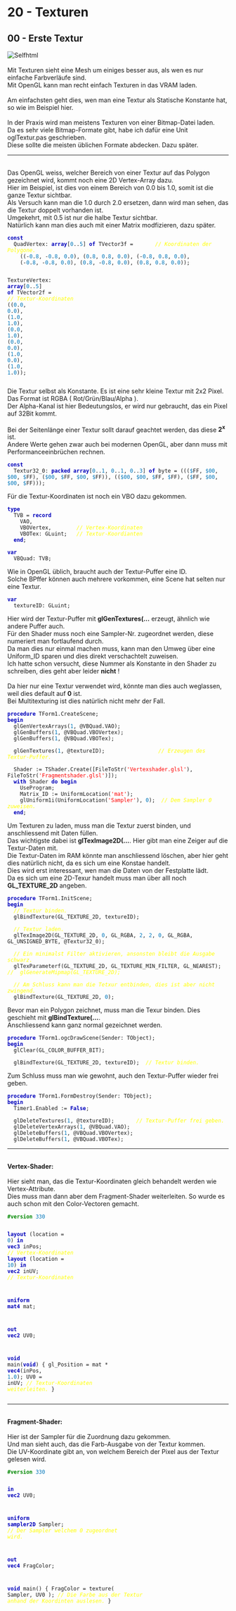 <!DOCTYPE html>
<html>
    <b><h1>20 - Texturen</h1></b>
    <b><h2>00 - Erste Textur</h2></b>
<img src="image.png" alt="Selfhtml"><br><br>
Mit Texturen sieht eine Mesh um einiges besser aus, als wen es nur einfache Farbverläufe sind.<br>
Mit OpenGL kann man recht einfach Texturen in das VRAM laden.<br>
<br>
Am einfachsten geht dies, wen man eine Textur als Statische Konstante hat, so wie im Beispiel hier.<br>
<br>
In der Praxis wird man meistens Texturen von einer Bitmap-Datei laden.<br>
Da es sehr viele Bitmap-Formate gibt, habe ich dafür eine Unit oglTextur.pas geschrieben.<br>
Diese sollte die meisten üblichen Formate abdecken. Dazu später.<br>
<hr><br>
Das OpenGL weiss, welcher Bereich von einer Textur auf das Polygon gezeichnet wird, kommt noch eine 2D Vertex-Array dazu.<br>
Hier im Beispiel, ist dies von einem Bereich von 0.0 bis 1.0, somit ist die ganze Textur sichtbar.<br>
Als Versuch kann man die 1.0 durch 2.0 ersetzen, dann wird man sehen, das die Textur doppelt vorhanden ist.<br>
Umgekehrt, mit 0.5 ist nur die halbe Textur sichtbar.<br>
Natürlich kann man dies auch mit einer Matrix modfizieren, dazu später.<br>
<pre><code><b><font color="0000BB">const</font></b>
  QuadVertex: <b><font color="0000BB">array</font></b>[<font color="#0077BB">0</font>..<font color="#0077BB">5</font>] <b><font color="0000BB">of</font></b> TVector3f =       <i><font color="#FFFF00">// Koordinaten der Polygone.</font></i>
    ((-<font color="#0077BB">0</font>.<font color="#0077BB">8</font>, -<font color="#0077BB">0</font>.<font color="#0077BB">8</font>, <font color="#0077BB">0</font>.<font color="#0077BB">0</font>), (<font color="#0077BB">0</font>.<font color="#0077BB">8</font>, <font color="#0077BB">0</font>.<font color="#0077BB">8</font>, <font color="#0077BB">0</font>.<font color="#0077BB">0</font>), (-<font color="#0077BB">0</font>.<font color="#0077BB">8</font>, <font color="#0077BB">0</font>.<font color="#0077BB">8</font>, <font color="#0077BB">0</font>.<font color="#0077BB">0</font>),
    (-<font color="#0077BB">0</font>.<font color="#0077BB">8</font>, -<font color="#0077BB">0</font>.<font color="#0077BB">8</font>, <font color="#0077BB">0</font>.<font color="#0077BB">0</font>), (<font color="#0077BB">0</font>.<font color="#0077BB">8</font>, -<font color="#0077BB">0</font>.<font color="#0077BB">8</font>, <font color="#0077BB">0</font>.<font color="#0077BB">0</font>), (<font color="#0077BB">0</font>.<font color="#0077BB">8</font>, <font color="#0077BB">0</font>.<font color="#0077BB">8</font>, <font color="#0077BB">0</font>.<font color="#0077BB">0</font>));

  TextureVertex: <b><font color="0000BB">array</font></b>[<font color="#0077BB">0</font>..<font color="#0077BB">5</font>] <b><font color="0000BB">of</font></b> TVector2f =    <i><font color="#FFFF00">// Textur-Koordinaten</font></i>
    ((<font color="#0077BB">0</font>.<font color="#0077BB">0</font>, <font color="#0077BB">0</font>.<font color="#0077BB">0</font>), (<font color="#0077BB">1</font>.<font color="#0077BB">0</font>, <font color="#0077BB">1</font>.<font color="#0077BB">0</font>), (<font color="#0077BB">0</font>.<font color="#0077BB">0</font>, <font color="#0077BB">1</font>.<font color="#0077BB">0</font>),
    (<font color="#0077BB">0</font>.<font color="#0077BB">0</font>, <font color="#0077BB">0</font>.<font color="#0077BB">0</font>), (<font color="#0077BB">1</font>.<font color="#0077BB">0</font>, <font color="#0077BB">0</font>.<font color="#0077BB">0</font>), (<font color="#0077BB">1</font>.<font color="#0077BB">0</font>, <font color="#0077BB">1</font>.<font color="#0077BB">0</font>));</pre></code>
Die Textur selbst als Konstante. Es ist eine sehr kleine Textur mit 2x2 Pixel.<br>
Das Format ist RGBA ( Rot/Grün/Blau/Alpha ).<br>
Der Alpha-Kanal ist hier Bedeutungslos, er wird nur gebraucht, das ein Pixel auf 32Bit kommt.<br>
<br>
Bei der Seitenlänge einer Textur sollt darauf geachtet werden, das diese <b>2<sup>x</sup></b> ist.<br>
Andere Werte gehen zwar auch bei modernen OpenGL, aber dann muss mit Performanceeinbrüchen rechnen.<br>
<pre><code><b><font color="0000BB">const</font></b>
  Textur32_0: <b><font color="0000BB">packed</font></b> <b><font color="0000BB">array</font></b>[<font color="#0077BB">0</font>..<font color="#0077BB">1</font>, <font color="#0077BB">0</font>..<font color="#0077BB">1</font>, <font color="#0077BB">0</font>..<font color="#0077BB">3</font>] <b><font color="0000BB">of</font></b> byte = (((<font color="#0077BB">$</font>FF, <font color="#0077BB">$00</font>, <font color="#0077BB">$00</font>, <font color="#0077BB">$</font>FF), (<font color="#0077BB">$00</font>, <font color="#0077BB">$</font>FF, <font color="#0077BB">$00</font>, <font color="#0077BB">$</font>FF)), ((<font color="#0077BB">$00</font>, <font color="#0077BB">$00</font>, <font color="#0077BB">$</font>FF, <font color="#0077BB">$</font>FF), (<font color="#0077BB">$</font>FF, <font color="#0077BB">$00</font>, <font color="#0077BB">$00</font>, <font color="#0077BB">$</font>FF)));</pre></code>
Für die Textur-Koordinaten ist noch ein VBO dazu gekommen.<br>
<pre><code><b><font color="0000BB">type</font></b>
  TVB = <b><font color="0000BB">record</font></b>
    VAO,
    VBOVertex,        <i><font color="#FFFF00">// Vertex-Koordinaten</font></i>
    VBOTex: GLuint;   <i><font color="#FFFF00">// Textur-Koordianten</font></i>
  <b><font color="0000BB">end</font></b>;

<b><font color="0000BB">var</font></b>
  VBQuad: TVB;</pre></code>
Wie in OpenGL üblich, braucht auch der Textur-Puffer eine ID.<br>
Solche BPffer können auch mehrere vorkommen, eine Scene hat selten nur eine Textur.<br>
<pre><code><b><font color="0000BB">var</font></b>
  textureID: GLuint;</pre></code>
Hier wird der Textur-Puffer mit <b>glGenTextures(...</b> erzeugt, ähnlich wie andere Puffer auch.<br>
Für den Shader muss noch eine Sampler-Nr. zugeordnet werden, diese numeriert man fortlaufend durch.<br>
Da man dies nur einmal machen muss, kann man den Umweg über eine Uniform_ID sparen und dies direkt verschachtelt zuweisen.<br>
Ich hatte schon versucht, diese Nummer als Konstante in den Shader zu schreiben, dies geht aber leider <b>nicht</b> !<br>
<br>
Da hier nur eine Textur verwendet wird, könnte man dies auch weglassen, weil dies default auf <b>0</b> ist.<br>
Bei Multitexturing ist dies natürlich nicht mehr der Fall.<br>
<pre><code><b><font color="0000BB">procedure</font></b> TForm1.CreateScene;
<b><font color="0000BB">begin</font></b>
  glGenVertexArrays(<font color="#0077BB">1</font>, @VBQuad.VAO);
  glGenBuffers(<font color="#0077BB">1</font>, @VBQuad.VBOVertex);
  glGenBuffers(<font color="#0077BB">1</font>, @VBQuad.VBOTex);

  glGenTextures(<font color="#0077BB">1</font>, @textureID);                 <i><font color="#FFFF00">// Erzeugen des Textur-Puffer.</font></i>

  Shader := TShader.Create([FileToStr(<font color="#FF0000">'Vertexshader.glsl'</font>), FileToStr(<font color="#FF0000">'Fragmentshader.glsl'</font>)]);
  <b><font color="0000BB">with</font></b> Shader <b><font color="0000BB">do</font></b> <b><font color="0000BB">begin</font></b>
    UseProgram;
    Matrix_ID := UniformLocation(<font color="#FF0000">'mat'</font>);
    glUniform1i(UniformLocation(<font color="#FF0000">'Sampler'</font>), <font color="#0077BB">0</font>);  <i><font color="#FFFF00">// Dem Sampler 0 zuweisen.</font></i>
  <b><font color="0000BB">end</font></b>;</pre></code>
Um Texturen zu laden, muss man die Textur zuerst binden, und anschliessend mit Daten füllen.<br>
Das wichtigste dabei ist <b>glTexImage2D(...</b>. Hier gibt man eine Zeiger auf die Textur-Daten mit.<br>
Die Textur-Daten im RAM könnte man anschliessend löschen, aber hier geht dies natürlich nicht, da es sich um eine Konstae handelt.<br>
Dies wird erst interessant, wen man die Daten von der Festplatte lädt.<br>
Da es sich um eine 2D-Texur handelt muss man über alll noch <b>GL_TEXTURE_2D</b> angeben.<br>
<pre><code><b><font color="0000BB">procedure</font></b> TForm1.InitScene;
<b><font color="0000BB">begin</font></b>
  <i><font color="#FFFF00">// Textur binden.</font></i>
  glBindTexture(GL_TEXTURE_2D, textureID);

  <i><font color="#FFFF00">// Textur laden.</font></i>
  glTexImage2D(GL_TEXTURE_2D, <font color="#0077BB">0</font>, GL_RGBA, <font color="#0077BB">2</font>, <font color="#0077BB">2</font>, <font color="#0077BB">0</font>, GL_RGBA, GL_UNSIGNED_BYTE, @Textur32_0);

  <i><font color="#FFFF00">// Ein minimalst Filter aktivieren, ansonsten bleibt die Ausgabe schwarz.</font></i>
  glTexParameterf(GL_TEXTURE_2D, GL_TEXTURE_MIN_FILTER, GL_NEAREST);
<i><font color="#FFFF00">//  glGenerateMipmap(GL_TEXTURE_2D);</font></i>

  <i><font color="#FFFF00">// Am Schluss kann man die Tetxur entbinden, dies ist aber nicht zwingend.</font></i>
  glBindTexture(GL_TEXTURE_2D, <font color="#0077BB">0</font>);</pre></code>
Bevor man ein Polygon zeichnet, muss man die Texur binden. Dies geschieht mit <b>glBindTexture(...</b>.<br>
Anschliessend kann ganz normal gezeichnet werden.<br>
<pre><code><b><font color="0000BB">procedure</font></b> TForm1.ogcDrawScene(Sender: TObject);
<b><font color="0000BB">begin</font></b>
  glClear(GL_COLOR_BUFFER_BIT);

  glBindTexture(GL_TEXTURE_2D, textureID);  <i><font color="#FFFF00">// Textur binden.</font></i></pre></code>
Zum Schluss muss man wie gewohnt, auch den Textur-Puffer wieder frei geben.<br>
<pre><code><b><font color="0000BB">procedure</font></b> TForm1.FormDestroy(Sender: TObject);
<b><font color="0000BB">begin</font></b>
  Timer1.Enabled := <b><font color="0000BB">False</font></b>;

  glDeleteTextures(<font color="#0077BB">1</font>, @textureID);       <i><font color="#FFFF00">// Textur-Puffer frei geben.</font></i>
  glDeleteVertexArrays(<font color="#0077BB">1</font>, @VBQuad.VAO);
  glDeleteBuffers(<font color="#0077BB">1</font>, @VBQuad.VBOVertex);
  glDeleteBuffers(<font color="#0077BB">1</font>, @VBQuad.VBOTex);</pre></code>
<hr><br>
<b>Vertex-Shader:</b><br>
<br>
Hier sieht man, das die Textur-Koordinaten gleich behandelt werden wie Vertex-Attribute.<br>
Dies muss man dann aber dem Fragment-Shader weiterleiten. So wurde es auch schon mit den Color-Vectoren gemacht.<br>
<pre><code><b><font color="#008800">#version</font></b> <font color="#0077BB">330</font>

<b><font color="0000BB">layout</font></b> (location =  <font color="#0077BB">0</font>) <b><font color="0000BB">in</font></b> <b><font color="0000BB">vec3</font></b> inPos;   <i><font color="#FFFF00">// Vertex-Koordinaten</font></i>
<b><font color="0000BB">layout</font></b> (location = <font color="#0077BB">10</font>) <b><font color="0000BB">in</font></b> <b><font color="0000BB">vec2</font></b> inUV;    <i><font color="#FFFF00">// Textur-Koordinaten</font></i>

<b><font color="0000BB">uniform</font></b> <b><font color="0000BB">mat4</font></b> mat;

<b><font color="0000BB">out</font></b> <b><font color="0000BB">vec2</font></b> UV0;

<b><font color="0000BB">void</font></b> main(<b><font color="0000BB">void</font></b>)
{
  gl_Position = mat * <b><font color="0000BB">vec4</font></b>(inPos, <font color="#0077BB">1</font>.<font color="#0077BB">0</font>);
  UV0 = inUV;                           <i><font color="#FFFF00">// Textur-Koordinaten weiterleiten.</font></i>
}
</pre></code>
<hr><br>
<b>Fragment-Shader:</b><br>
<br>
Hier ist der Sampler für die Zuordnung dazu gekommen.<br>
Und man sieht auch, das die Farb-Ausgabe von der Textur kommen.<br>
Die UV-Koordinate gibt an, von welchem Bereich der Pixel aus der Textur gelesen wird.<br>
<pre><code><b><font color="#008800">#version</font></b> <font color="#0077BB">330</font>

<b><font color="0000BB">in</font></b> <b><font color="0000BB">vec2</font></b> UV0;

<b><font color="0000BB">uniform</font></b> <b><font color="0000BB">sampler2D</font></b> Sampler;              <i><font color="#FFFF00">// Der Sampler welchem 0 zugeordnet wird.</font></i>

<b><font color="0000BB">out</font></b> <b><font color="0000BB">vec4</font></b> FragColor;

<b><font color="0000BB">void</font></b> main()
{
  FragColor = texture( Sampler, UV0 );  <i><font color="#FFFF00">// Die Farbe aus der Textur anhand der Koordinten auslesen.</font></i>
}
</pre></code>

</html>
